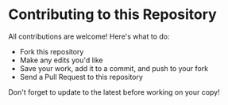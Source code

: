 # Contributing to this Repository

All contributions are welcome! Here's what to do:

- Fork this repository
- Make any edits you'd like
- Save your work, add it to a commit, and push to your fork
- Send a Pull Request to this repository

Don't forget to update to the latest before working on your copy!
